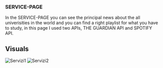 ### SERVICE-PAGE
In the SERVICE-PAGE you can see the principal news about the all univerisities in the world and you can find a right playlist for what you have to study, in this page I used two APIs, THE GUARDIAN API and SPOTIFY API.

## Visuals
![Servizi1](https://user-images.githubusercontent.com/79788833/119338319-265eed80-bc90-11eb-9cdb-43247012c012.JPG)
![Servizi2](https://user-images.githubusercontent.com/79788833/119338316-252dc080-bc90-11eb-88e6-1734588dcc49.JPG)
